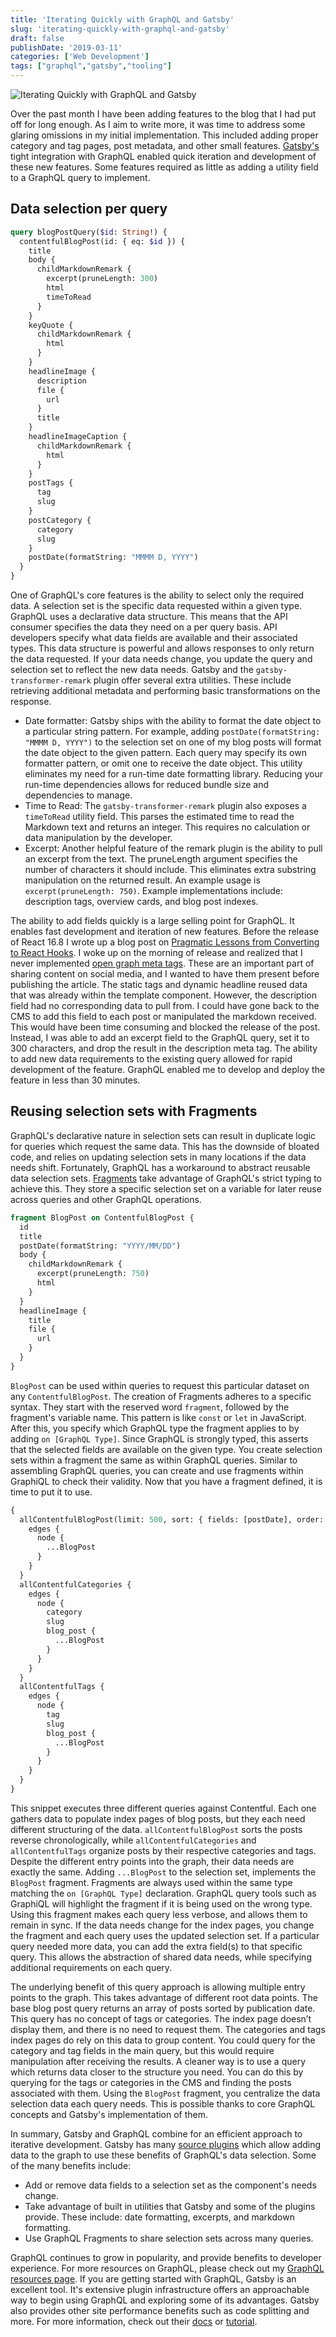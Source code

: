 ```yaml
---
title: 'Iterating Quickly with GraphQL and Gatsby'
slug: 'iterating-quickly-with-graphql-and-gatsby'
draft: false
publishDate: '2019-03-11'
categories: ['Web Development']
tags: ["graphql","gatsby","tooling"]
---
```

![Iterating Quickly with GraphQL and Gatsby](images/geometric-triangles.jpg#center)

Over the past month I have been adding features to the blog that I had put off for long enough. As I aim to write more, it was time to address some glaring omissions in my initial implementation. This included adding proper category and tag pages, post metadata, and other small features. [Gatsby's](https://gatsbyjs.org/) tight integration with GraphQL enabled quick iteration and development of these new features. Some features required as little as adding a utility field to a GraphQL query to implement.

## Data selection per query
```graphql
query blogPostQuery($id: String!) {
  contentfulBlogPost(id: { eq: $id }) {
    title
    body {
      childMarkdownRemark {
        excerpt(pruneLength: 300)
        html
        timeToRead
      }
    }
    keyQuote {
      childMarkdownRemark {
        html
      }
    }
    headlineImage {
      description
      file {
        url
      }
      title
    }
    headlineImageCaption {
      childMarkdownRemark {
        html
      }
    }
    postTags {
      tag
      slug
    }
    postCategory {
      category
      slug
    }
    postDate(formatString: "MMMM D, YYYY")
  }
}
``` 

One of GraphQL's core features is the ability to select only the required data. A selection set is the specific data requested within a given type. GraphQL uses a declarative data structure. This means that the API consumer specifies the data they need on a per query basis. API developers specify what data fields are available and their associated types. This data structure is powerful and allows responses to only return the data requested. If your data needs change, you update the query and selection set to reflect the new data needs. Gatsby and the `gatsby-transformer-remark` plugin offer several extra utilities. These include retrieving additional metadata and performing basic transformations on the response.

- Date formatter: Gatsby ships with the ability to format the date object to a particular string pattern. For example, adding `postDate(formatString: "MMMM D, YYYY")` to the selection set on one of my blog posts will format the date object to the given pattern. Each query may specify its own formatter pattern, or omit one to receive the date object. This utility eliminates my need for a run-time date formatting library. Reducing your run-time dependencies allows for reduced bundle size and dependencies to manage.
- Time to Read: The `gatsby-transformer-remark` plugin also exposes a `timeToRead` utility field. This parses the estimated time to read the Markdown text and returns an integer. This requires no calculation or data manipulation by the developer.
- Excerpt: Another helpful feature of the remark plugin is the ability to pull an excerpt from the text. The pruneLength argument specifies the number of characters it should include. This eliminates extra substring manipulation on the returned result. An example usage is `excerpt(pruneLength: 750)`. Example implementations include: description tags, overview cards, and blog post indexes.

The ability to add fields quickly is a large selling point for GraphQL. It enables fast development and iteration of new features. Before the release of React 16.8 I wrote up a blog post on [Pragmatic Lessons from Converting to React Hooks](//www.notion.so/blog/2019/02/06/pragmatic-lessons-from-converting-to-react-hooks). I woke up on the morning of release and realized that I never implemented [open graph meta tags](http://ogp.me/). These are an important part of sharing content on social media, and I wanted to have them present before publishing the article. The static tags and dynamic headline reused data that was already within the template component. However, the description field had no corresponding data to pull from. I could have gone back to the CMS to add this field to each post or manipulated the markdown received. This would have been time consuming and blocked the release of the post. Instead, I was able to add an excerpt field to the GraphQL query, set it to 300 characters, and drop the result in the description meta tag. The ability to add new data requirements to the existing query allowed for rapid development of the feature. GraphQL enabled me to develop and deploy the feature in less than 30 minutes.

## Reusing selection sets with Fragments

GraphQL's declarative nature in selection sets can result in duplicate logic for queries which request the same data. This has the downside of bloated code, and relies on updating selection sets in many locations if the data needs shift. Fortunately, GraphQL has a workaround to abstract reusable data selection sets. [Fragments](https://graphql.org/learn/queries/#fragments) take advantage of GraphQL's strict typing to achieve this. They store a specific selection set on a variable for later reuse across queries and other GraphQL operations.

```graphql
fragment BlogPost on ContentfulBlogPost {
  id
  title
  postDate(formatString: "YYYY/MM/DD")
  body {
    childMarkdownRemark {
      excerpt(pruneLength: 750)
      html
    }
  }
  headlineImage {
    title
    file {
      url
    }
  }
}
```

`BlogPost` can be used within queries to request this particular dataset on any `ContentfulBlogPost`. The creation of Fragments adheres to a specific syntax. They start with the reserved word `fragment`, followed by the fragment's variable name. This pattern is like `const` or `let` in JavaScript. After this, you specify which GraphQL type the fragment applies to by adding `on [GraphQL Type]`. Since GraphQL is strongly typed, this asserts that the selected fields are available on the given type. You create selection sets within a fragment the same as within GraphQL queries. Similar to assembling GraphQL queries, you can create and use fragments within GraphiQL to check their validity. Now that you have a fragment defined, it is time to put it to use.

```graphql
{
  allContentfulBlogPost(limit: 500, sort: { fields: [postDate], order: DESC }) {
    edges {
      node {
        ...BlogPost
      }
    }
  }
  allContentfulCategories {
    edges {
      node {
        category
        slug
        blog_post {
          ...BlogPost
        }
      }
    }
  }
  allContentfulTags {
    edges {
      node {
        tag
        slug
        blog_post {
          ...BlogPost
        }
      }
    }
  }
}
```

This snippet executes three different queries against Contentful. Each one gathers data to populate index pages of blog posts, but they each need different structuring of the data. `allContentfulBlogPost` sorts the posts reverse chronologically, while `allContentfulCategories` and `allContentfulTags` organize posts by their respective categories and tags. Despite the different entry points into the graph, their data needs are exactly the same. Adding `...BlogPost` to the selection set, implements the `BlogPost` fragment. Fragments are always used within the same type matching the `on [GraphQL Type]` declaration. GraphQL query tools such as GraphiQL will highlight the fragment if it is being used on the wrong type. Using this fragment makes each query less verbose, and allows them to remain in sync. If the data needs change for the index pages, you change the fragment and each query uses the updated selection set. If a particular query needed more data, you can add the extra field(s) to that specific query. This allows the abstraction of shared data needs, while specifying additional requirements on each query.

The underlying benefit of this query approach is allowing multiple entry points to the graph. This takes advantage of different root data points. The base blog post query returns an array of posts sorted by publication date. This query has no concept of tags or categories. The index page doesn’t display them, and there is no need to request them. The categories and tags index pages do rely on this data to group content. You could query for the category and tag fields in the main query, but this would require manipulation after receiving the results. A cleaner way is to use a query which returns data closer to the structure you need. You can do this by querying for the tags or categories in the CMS and finding the posts associated with them. Using the `BlogPost` fragment, you centralize the data selection data each query needs. This is possible thanks to core GraphQL concepts and Gatsby's implementation of them.

In summary, Gatsby and GraphQL combine for an efficient approach to iterative development. Gatsby has many [source plugins](https://www.gatsbyjs.org/plugins/?=source) which allow adding data to the graph to use these benefits of GraphQL's data selection. Some of the many benefits include:

- Add or remove data fields to a selection set as the component's needs change.
- Take advantage of built in utilities that Gatsby and some of the plugins provide. These include: date formatting, excerpts, and markdown formatting.
- Use GraphQL Fragments to share selection sets across many queries.

GraphQL continues to grow in popularity, and provide benefits to developer experience. For more resources on GraphQL, please check out my [GraphQL resources page](/graphql). If you are getting started with GraphQL, Gatsby is an excellent tool. It's extensive plugin infrastructure offers an approachable way to begin using GraphQL and exploring some of its advantages. Gatsby also provides other site performance benefits such as code splitting and more. For more information, check out their [docs](https://www.gatsbyjs.org/docs/) or [tutorial](https://www.gatsbyjs.org/tutorial/).

